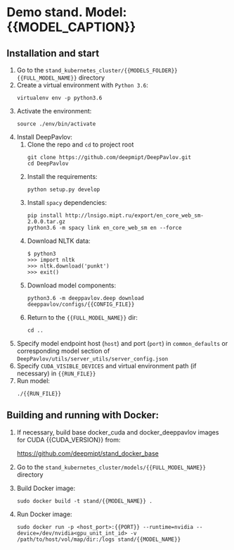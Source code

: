 # Demo stand. Model: {{MODEL_CAPTION}}

## Installation and start
1. Go to the `stand_kubernetes_cluster/{{MODELS_FOLDER}}{{FULL_MODEL_NAME}}` directory
2. Create a virtual environment with `Python 3.6`:
    ```
    virtualenv env -p python3.6
    ```
3. Activate the environment:
    ```
    source ./env/bin/activate
    ```
4. Install DeepPavlov:
    1. Clone the repo and `cd` to project root
        ```
        git clone https://github.com/deepmipt/DeepPavlov.git
        cd DeepPavlov
        ```
    2. Install the requirements:
        ```
        python setup.py develop
        ```
    3. Install `spacy` dependencies:
        ```
        pip install http://lnsigo.mipt.ru/export/en_core_web_sm-2.0.0.tar.gz
        python3.6 -m spacy link en_core_web_sm en --force
        ```
    4. Download NLTK data:
        ```
        $ python3
        >>> import nltk
        >>> nltk.download('punkt')
        >>> exit()
        ```
    5. Download model components:
        ```
        python3.6 -m deeppavlov.deep download deeppavlov/configs/{{CONFIG_FILE}}
        ```
    6. Return to the `{{FULL_MODEL_NAME}}` dir:
        ```
        cd ..
        ```
5. Specify model endpoint host (`host`) and port (`port`) in `common_defaults` or corresponding model section of `DeepPavlov/utils/server_utils/server_config.json`
6. Specify `CUDA_VISIBLE_DEVICES` and virtual environment path (if necessary) in `{{RUN_FILE}}`
7. Run model:
    ```
    ./{{RUN_FILE}}
    ```

## Building and running with Docker:
1. If necessary, build base docker_cuda and docker_deeppavlov images for CUDA {{CUDA_VERSION}} from:

   https://github.com/deepmipt/stand_docker_base
  
2. Go to the `stand_kubernetes_cluster/models/{{FULL_MODEL_NAME}}` directory

3. Build Docker image:
   ```
   sudo docker build -t stand/{{MODEL_NAME}} .
   ```
4. Run Docker image:
   ```
   sudo docker run -p <host_port>:{{PORT}} --runtime=nvidia --device=/dev/nvidia<gpu_unit_int_id> -v /path/to/host/vol/map/dir:/logs stand/{{MODEL_NAME}}
   ```